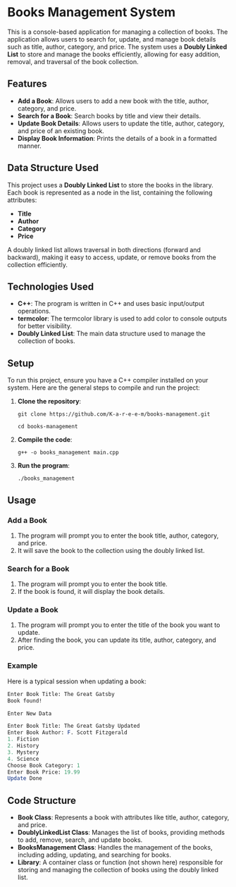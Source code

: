 # Books Management System

This is a console-based application for managing a collection of books. The application allows users to search for, update, and manage book details such as title, author, category, and price. The system uses a **Doubly Linked List** to store and manage the books efficiently, allowing for easy addition, removal, and traversal of the book collection.

## Features

- **Add a Book**: Allows users to add a new book with the title, author, category, and price.
- **Search for a Book**: Search books by title and view their details.
- **Update Book Details**: Allows users to update the title, author, category, and price of an existing book.
- **Display Book Information**: Prints the details of a book in a formatted manner.

## Data Structure Used

This project uses a **Doubly Linked List** to store the books in the library. Each book is represented as a node in the list, containing the following attributes:

- **Title**
- **Author**
- **Category**
- **Price**

A doubly linked list allows traversal in both directions (forward and backward), making it easy to access, update, or remove books from the collection efficiently.

## Technologies Used

- **C++**: The program is written in C++ and uses basic input/output operations.
- **termcolor**: The termcolor library is used to add color to console outputs for better visibility.
- **Doubly Linked List**: The main data structure used to manage the collection of books.

## Setup

To run this project, ensure you have a C++ compiler installed on your system. Here are the general steps to compile and run the project:

1. **Clone the repository**:
        
    `git clone https://github.com/K-a-r-e-e-m/books-management.git`
    
    `cd books-management`
    
2. **Compile the code**:
    
    `g++ -o books_management main.cpp`
    
3. **Run the program**:

    `./books_management`
    

## Usage

### Add a Book

1. The program will prompt you to enter the book title, author, category, and price.
2. It will save the book to the collection using the doubly linked list.

### Search for a Book

1. The program will prompt you to enter the book title.
2. If the book is found, it will display the book details.

### Update a Book

1. The program will prompt you to enter the title of the book you want to update.
2. After finding the book, you can update its title, author, category, and price.

### Example

Here is a typical session when updating a book:

```mathematica
Enter Book Title: The Great Gatsby
Book found!

Enter New Data

Enter Book Title: The Great Gatsby Updated
Enter Book Author: F. Scott Fitzgerald
1. Fiction
2. History
3. Mystery
4. Science
Choose Book Category: 1
Enter Book Price: 19.99
Update Done
```

## Code Structure

- **Book Class**: Represents a book with attributes like title, author, category, and price.
- **DoublyLinkedList Class**: Manages the list of books, providing methods to add, remove, search, and update books.
- **BooksManagement Class**: Handles the management of the books, including adding, updating, and searching for books.
- **Library**: A container class or function (not shown here) responsible for storing and managing the collection of books using the doubly linked list.
